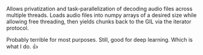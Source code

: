 Allows privatization and task-parallelization of decoding audio files across multiple threads. Loads audio files into numpy arrays of a desired size while allowing free threading, then yields chunks back to the GIL via the iterator protocol.

Probably terrible for most purposes. Still, good for deep learning. Which is what I do. :thumbsup:
